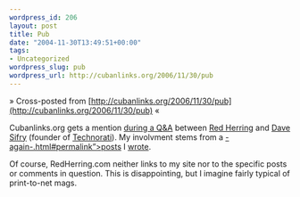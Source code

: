 ```yaml
--- 
wordpress_id: 206
layout: post
title: Pub
date: "2004-11-30T13:49:51+00:00"
tags: 
- Uncategorized
wordpress_slug: pub
wordpress_url: http://cubanlinks.org/2006/11/30/pub
---
```

&raquo; Cross-posted from [http://cubanlinks.org/2006/11/30/pub](http://cubanlinks.org/2006/11/30/pub) &laquo;

<p>Cubanlinks.org gets a mention <a href="http://redherring.com/Article.aspx?a=11000&#38;hed=Tracking+the+net">during a Q&amp;A</a> between <a href="http://redherring.com/">Red Herring</a> and <a href="http://www.sifry.com/alerts/">Dave Sifry</a> (founder of <a href="http://www.technorati.com">Technorati</a>).  My involvment stems from a <a href="/blog/post/2004/08/26/Technora-<del>-Core-Dump.html#permalink&#8221;&gt;few</a> <a href="/blog/post/2004/11/23/Technorati-F-d-Up</del>-again-.html#permalink&#8221;&gt;posts</a> I <a href="/blog/post/2004/11/24/Open-Letter.html#permalink">wrote</a>. </p>
<p>Of course, RedHerring.com neither links to my site nor to the specific posts or comments in question.  This is disappointing, but I imagine fairly typical of print-to-net mags.</p>
